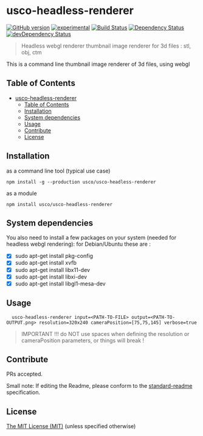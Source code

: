 # usco-headless-renderer

[![GitHub version](https://badge.fury.io/gh/usco%2Fusco-headless-renderer.svg)](https://badge.fury.io/gh/usco%2Fusco-headless-renderer)
[![experimental](http://badges.github.io/stability-badges/dist/experimental.svg)](http://github.com/badges/stability-badges)
[![Build Status](https://travis-ci.org/usco/usco-headless-renderer.svg)](https://travis-ci.org/usco/usco-headless-renderer)
[![Dependency Status](https://david-dm.org/usco/usco-headless-renderer.svg)](https://david-dm.org/usco/usco-headless-renderer)
[![devDependency Status](https://david-dm.org/usco/usco-headless-renderer/dev-status.svg)](https://david-dm.org/usco/usco-headless-renderer#info=devDependencies)


> Headless webgl renderer thumbnail image renderer for 3d files : stl, obj, ctm

This is a command line thumbnail image renderer of 3d files, using webgl

## Table of Contents

- [usco-headless-renderer](#usco-headless-renderer)
  - [Table of Contents](#table-of-contents)
  - [Installation](#installation)
  - [System dependencies](#system-dependencies)
  - [Usage](#usage)
  - [Contribute](#contribute)
  - [License](#license)


## Installation

as a command line tool (typical use case)

```
npm install -g --production usco/usco-headless-renderer
```

as a module

```
npm install usco/usco-headless-renderer
```

## System dependencies

You also need to install a few packages on your system (needed for headless webgl rendering): for Debian/Ubuntu these are :

- [x] sudo apt-get install pkg-config
- [x] sudo apt-get install xvfb
- [x] sudo apt-get install libx11-dev
- [x] sudo apt-get install libxi-dev
- [x] sudo apt-get install libgl1-mesa-dev

## Usage

```
  usco-headless-renderer input=<PATH-TO-FILE> output=<PATH-TO-OUTPUT.png> resolution=320x240 cameraPosition=[75,75,145] verbose=true
```

>IMPORTANT !!! do NOT use spaces when defining the resolution or cameraPosition parameters, or things
will break !


## Contribute

PRs accepted.

Small note: If editing the Readme, please conform to the [standard-readme](https://github.com/RichardLitt/standard-readme) specification.


## License

[The MIT License (MIT)](https://github.com/usco/usco-headless-renderer/blob/master/LICENSE)
(unless specified otherwise)
